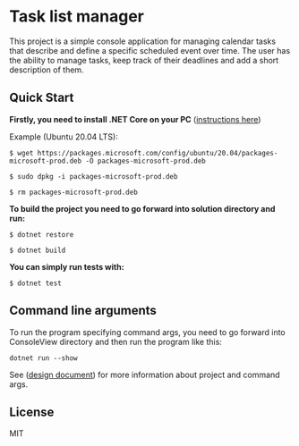 # Task list manager

This project is a simple console application for managing calendar tasks that describe and define a specific scheduled event over time. The user has the ability to manage tasks, keep track of their deadlines and add a short description of them.

## Quick Start

**Firstly, you need to install .NET Core on your PC** ([instructions here](https://docs.microsoft.com/en-us/dotnet/core/install/linux-ubuntu))

Example (Ubuntu 20.04 LTS):
```
$ wget https://packages.microsoft.com/config/ubuntu/20.04/packages-microsoft-prod.deb -O packages-microsoft-prod.deb

$ sudo dpkg -i packages-microsoft-prod.deb

$ rm packages-microsoft-prod.deb
```

**To build the project you need to go forward into solution directory and run:**

```
$ dotnet restore

$ dotnet build
```

**You can simply run tests with:**

```
$ dotnet test
```
## Command line arguments

To run the program specifying command args, you need to go forward into ConsoleView directory and then run the program like this:

```
dotnet run --show
```

See ([design document](./docs/design-doc.pdf)) for more information about project and command args.

## License

MIT
